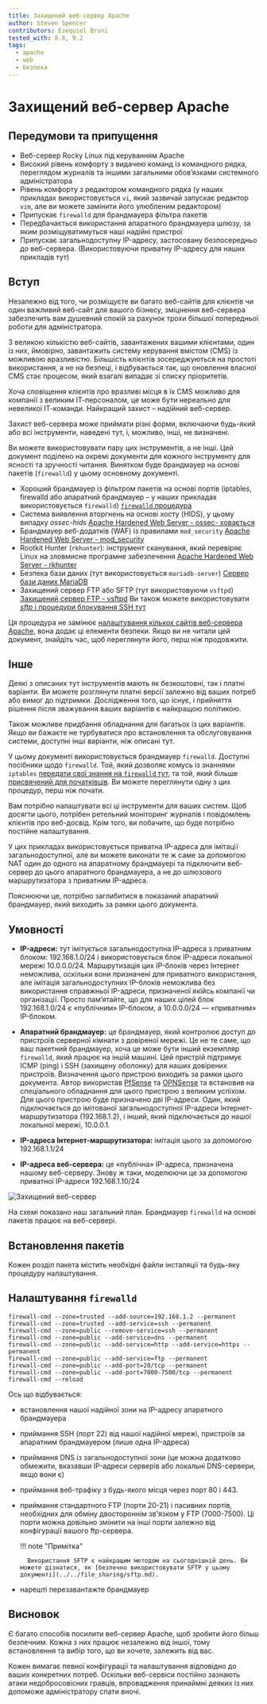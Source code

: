 ```yaml
---
title: Захищений веб-сервер Apache
author: Steven Spencer
contributors: Ezequiel Bruni
tested_with: 8.8, 9.2
tags:
  - apache
  - web
  - безпека
---
```


# Захищений веб-сервер Apache

## Передумови та припущення

* Веб-сервер Rocky Linux під керуванням Apache
* Високий рівень комфорту з видачею команд із командного рядка, переглядом журналів та іншими загальними обов’язками системного адміністратора
* Рівень комфорту з редактором командного рядка (у наших прикладах використовується `vi`, який зазвичай запускає редактор `vim`, але ви можете замінити його улюбленим редактором)
* Припускає `firewalld` для брандмауера фільтра пакетів
* Передбачається використання апаратного брандмауера шлюзу, за яким розміщуватимуться наші надійні пристрої
* Припускає загальнодоступну IP-адресу, застосовану безпосередньо до веб-сервера. (Використовуючи приватну IP-адресу для наших прикладів тут)

## Вступ

Незалежно від того, чи розміщуєте ви багато веб-сайтів для клієнтів чи один важливий веб-сайт для вашого бізнесу, зміцнення веб-сервера забезпечить вам душевний спокій за рахунок трохи більшої попередньої роботи для адміністратора.

З великою кількістю веб-сайтів, завантажених вашими клієнтами, один із них, ймовірно, завантажить систему керування вмістом (CMS) із можливою вразливістю. Більшість клієнтів зосереджуються на простоті використання, а не на безпеці, і відбувається так, що оновлення власної CMS стає процесом, який взагалі випадає зі списку пріоритетів.


Хоча сповіщення клієнтів про вразливі місця в їх CMS можливо для компанії з великим ІТ-персоналом, це може бути нереально для невеликої ІТ-команди. Найкращий захист – надійний веб-сервер.

Захист веб-сервера може приймати різні форми, включаючи будь-який або всі інструменти, наведені тут, і, можливо, інші, не визначені.

Ви можете використовувати пару цих інструментів, а не інші. Цей документ поділено на окремі документи для кожного інструменту для ясності та зручності читання. Винятком буде брандмауер на основі пакетів (`firewalld`) у цьому основному документі.

* Хороший брандмауер із фільтром пакетів на основі портів (iptables, firewalld або апаратний брандмауер – у наших прикладах використовується `firewalld`) [`firewalld` процедура](#iptablesstart)
* Система виявлення вторгнень на основі хосту (HIDS), у цьому випадку _ossec-hids_ [Apache Hardened Web Server - ossec- ховається](ossec-hids.md)
* Брандмауер веб-додатків (WAF) із правилами `mod_security` [Apache Hardened Web Server - mod_security](modsecurity.md)
* Rootkit Hunter (`rkhunter`): інструмент сканування, який перевіряє Linux на зловмисне програмне забезпечення [Apache Hardened Web Server - rkhunter](rkhunter.md)
* Безпека бази даних (тут використовується `mariadb-server`) [Сервер бази даних MariaDB](../../database/database_mariadb-server.md)
* Захищений сервер FTP або SFTP (тут використовуючи `vsftpd`) [Захищений сервер FTP - vsftpd](../../file_sharing/secure_ftp_server_vsftpd.md) Ви також можете використовувати [_sftp_ і процедури блокування SSH тут](../../file_sharing/sftp.md)

Ця процедура не замінює [налаштування кількох сайтів веб-сервера Apache](../apache-sites-enabled.md), вона додає ці елементи безпеки. Якщо ви не читали цей документ, знайдіть час, щоб переглянути його, перш ніж продовжити.

## Інше

Деякі з описаних тут інструментів мають як безкоштовні, так і платні варіанти. Ви можете розглянути платні версії залежно від ваших потреб або вимог до підтримки. Дослідження того, що існує, і прийняття рішення після зважування ваших варіантів є найкращою політикою.

Також можливе придбання обладнання для багатьох із цих варіантів. Якщо ви бажаєте не турбуватися про встановлення та обслуговування системи, доступні інші варіанти, ніж описані тут.

У цьому документі використовується брандмауер `firewalld`. Доступні посібники щодо `firewalld`. Той, який дозволяє комусь із знаннями `iptables` [передати свої знання на `firewalld` тут,](../../security/firewalld.md) та той, який більше [присвячений для початківців](../../security/firewalld-beginners.md). Ви можете переглянути одну з цих процедур, перш ніж почати.

Вам потрібно налаштувати всі ці інструменти для ваших систем. Щоб досягти цього, потрібен ретельний моніторинг журналів і повідомлень клієнтів про веб-досвід. Крім того, ви побачите, що буде потрібно постійне налаштування.

У цих прикладах використовується приватна IP-адреса для імітації загальнодоступної, але ви можете виконати те ж саме за допомогою NAT один до одного на апаратному брандмауері та підключити веб-сервер до цього апаратного брандмауера, а не до шлюзового маршрутизатора з приватним IP-адреса.

Пояснюючи це, потрібно заглибитися в показаний апаратний брандмауер, який виходить за рамки цього документа.

## Умовності

* **IP-адреси:** тут імітується загальнодоступна IP-адреса з приватним блоком: 192.168.1.0/24 і використовується блок IP-адреси локальної мережі 10.0.0.0/24. Маршрутизація цих IP-блоків через Інтернет неможлива, оскільки вони призначені для приватного використання, але імітація загальнодоступних IP-блоків неможлива без використання справжньої IP-адреси, призначеної якійсь компанії чи організації. Просто пам’ятайте, що для наших цілей блок 192.168.1.0/24 є «публічним» IP-блоком, а 10.0.0.0/24 — «приватним» IP-блоком.

* **Апаратний брандмауер:** це брандмауер, який контролює доступ до пристроїв серверної кімнати з довіреної мережі. Це не те саме, що ваш пакетний брандмауер, хоча це може бути інший екземпляр `firewalld`, який працює на іншій машині. Цей пристрій підтримує ICMP (ping) і SSH (захищену оболонку) для наших довірених пристроїв. Визначення цього пристрою виходить за рамки цього документа. Автор використав [PfSense](https://www.pfsense.org/) та [OPNSense](https://opnsense.org/) та встановив на спеціального обладнання для цього пристрою з великим успіхом. Для цього пристрою буде призначено дві IP-адреси. Один, який підключається до імітованої загальнодоступної IP-адреси Інтернет-маршрутизатора (192.168.1.2), і інший, який підключається до нашої локальної мережі, 10.0.0.1.
* **IP-адреса Інтернет-маршрутизатора:** імітація цього за допомогою 192.168.1.1/24
* **IP-адреса веб-сервера:** це «публічна» IP-адреса, призначена нашому веб-серверу. Знову ж таки, моделюючи це за допомогою приватної IP-адреси 192.168.1.10/24

![Захищений веб-сервер](images/hardened_webserver_figure1.jpeg)

На схемі показано наш загальний план. Брандмауер `firewalld` на основі пакетів працює на веб-сервері.

## Встановлення пакетів

Кожен розділ пакета містить необхідні файли інсталяції та будь-яку процедуру налаштування.

## <a name="iptablesstart"></a>Налаштування `firewalld`

```
firewall-cmd --zone=trusted --add-source=192.168.1.2 --permanent
firewall-cmd --zone=trusted --add-service=ssh --permanent
firewall-cmd --zone=public --remove-service=ssh --permanent
firewall-cmd --zone=public --add-service=dns --permanent
firewall-cmd --zone=public --add-service=http --add-service=https --permanent
firewall-cmd --zone=public --add-service=ftp --permanent
firewall-cmd --zone=public --add-port=20/tcp --permanent
firewall-cmd --zone=public --add-port=7000-7500/tcp --permanent
firewall-cmd --reload
```
Ось що відбувається:

* встановлення нашої надійної зони на IP-адресу апаратного брандмауера
* приймання SSH (порт 22) від нашої надійної мережі, пристроїв за апаратним брандмауером (лише одна IP-адреса)
* приймання DNS із загальнодоступної зони (це можна додатково обмежити, вказавши IP-адреси серверів або локальні DNS-сервери, якщо вони є)
* приймання веб-трафіку з будь-якого місця через порт 80 і 443.
* приймання стандартного FTP (порти 20-21) і пасивних портів, необхідних для обміну двостороннім зв'язком у FTP (7000-7500). Ці порти можна довільно змінити на інші порти залежно від конфігурації вашого ftp-сервера.

    !!! note "Примітка"
  
        Використання SFTP є найкращим методом на сьогоднішній день. Ви можете дізнатися, як [безпечно використовувати SFTP у цьому документі](../../file_sharing/sftp.md).

* нарешті перезавантажте брандмауер

## Висновок

Є багато способів посилити веб-сервер Apache, щоб зробити його більш безпечним. Кожна з них працює незалежно від іншої, тому встановлення та вибір того, що ви хочете, залежить від вас.

Кожен вимагає певної конфігурації та налаштування відповідно до ваших конкретних потреб. Оскільки веб-сервіси постійно зазнають атаки недобросовісних гравців, впровадження принаймні деяких із них допоможе адміністратору спати вночі.
